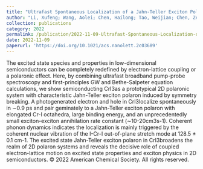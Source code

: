 ```yaml
---
title: "Ultrafast Spontaneous Localization of a Jahn-Teller Exciton Polaron in Two-Dimensional Semiconducting CrI3by Symmetry Breaking"
author: "Li, Xufeng; Wang, Aolei; Chen, Hailong; Tao, Weijian; Chen, Zeng; Zhang, Chi; Li, Yujie; Zhang, Yiran; Shang, Honghui; Weng, Yu-Xiang; Zhao, Jin; Zhu, Haiming"
collection: publications
category: 2022
permalink: /publication/2022-11-09-Ultrafast-Spontaneous-Localization-of-a-Jahn-Teller-Exciton-Polaron-in-Two-Dimensional-Semiconducting-CrI3by-Symmetry-Breaking
date: 2022-11-09
paperurl: 'https://doi.org/10.1021/acs.nanolett.2c03689'
---
```


The excited state species and properties in low-dimensional semiconductors can be completely redefined by electron-lattice coupling or a polaronic effect. Here, by combining ultrafast broadband pump-probe spectroscopy and first-principles GW and Bethe-Salpeter equation calculations, we show semiconducting CrI3as a prototypical 2D polaronic system with characteristic Jahn-Teller exciton polaron induced by symmetry breaking. A photogenerated electron and hole in CrI3localize spontaneously in ∼0.9 ps and pair geminately to a Jahn-Teller exciton polaron with elongated Cr-I octahedra, large binding energy, and an unprecedentedly small exciton-exciton annihilation rate constant (∼10-20cm3s-1). Coherent phonon dynamics indicates the localization is mainly triggered by the coherent nuclear vibration of the I-Cr-I out-of-plane stretch mode at 128.5 ± 0.1 cm-1. The excited state Jahn-Teller exciton polaron in CrI3broadens the realm of 2D polaron systems and reveals the decisive role of coupled electron-lattice motion on excited state properties and exciton physics in 2D semiconductors. © 2022 American Chemical Society. All rights reserved.
